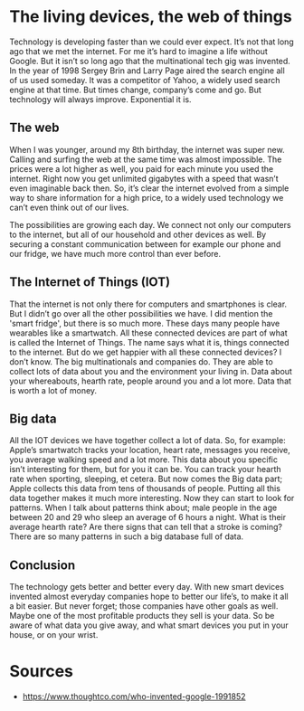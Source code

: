 # The living devices, the web of things
Technology is developing faster than we could ever expect. It’s not that long ago that we met the internet. For me it’s hard to imagine a life without Google. But it isn’t so long ago that the multinational tech gig was invented. In the year of 1998 Sergey Brin and Larry Page aired the search engine all of us used someday. It was a competitor of Yahoo, a widely used search engine at that time. But times change, company’s come and go. But technology will always improve. Exponential it is.

## The web
When I was younger, around my 8th birthday, the internet was super new. Calling and surfing the web at the same time was almost impossible. The prices were a lot higher as well, you paid for each minute you used the internet. Right now you get unlimited gigabytes with a speed that wasn’t even imaginable back then.
So, it’s clear the internet evolved from a simple way to share information for a high price, to a widely used technology we can’t even think out of our lives.

The possibilities are growing each day. We connect not only our computers to the internet, but all of our household and other devices as well. By securing a constant communication between for example our phone and our fridge, we have much more control than ever before.

## The Internet of Things (IOT)
That the internet is not only there for computers and smartphones is clear. But I didn’t go over all the other possibilities we have. I did mention the 'smart fridge', but there is so much more. These days many people have wearables like a smartwatch. All these connected devices are part of what is called the Internet of Things. The name says what it is, things connected to the internet. But do we get happier with all these connected devices? I don’t know. The big multinationals and companies do. They are able to collect lots of data about you and the environment your living in. Data about your whereabouts, hearth rate, people around you and a lot more. Data that is worth a lot of money.

## Big data
All the IOT devices we have together collect a lot of data. So, for example: Apple’s smartwatch tracks your location, heart rate, messages you receive, you average walking speed and a lot more. This data about you specific isn’t interesting for them, but for you it can be. You can track your hearth rate when sporting, sleeping, et cetera. But now comes the Big data part; Apple collects this data from tens of thousands of people. Putting all this data together makes it much more interesting. Now they can start to look for patterns. When I talk about patterns think about; male people in the age between 20 and 29 who sleep an average of 6 hours a night. What is their average hearth rate? Are there signs that can tell that a stroke is coming? There are so many patterns in such a big database full of data.

## Conclusion
The technology gets better and better every day. With new smart devices invented almost everyday companies hope to better our life’s, to make it all a bit easier.
But never forget; those companies have other goals as well. Maybe one of the most profitable products they sell is your data. So be aware of what data you give away, and what smart devices you put in your house, or on your wrist.

# Sources
- https://www.thoughtco.com/who-invented-google-1991852
